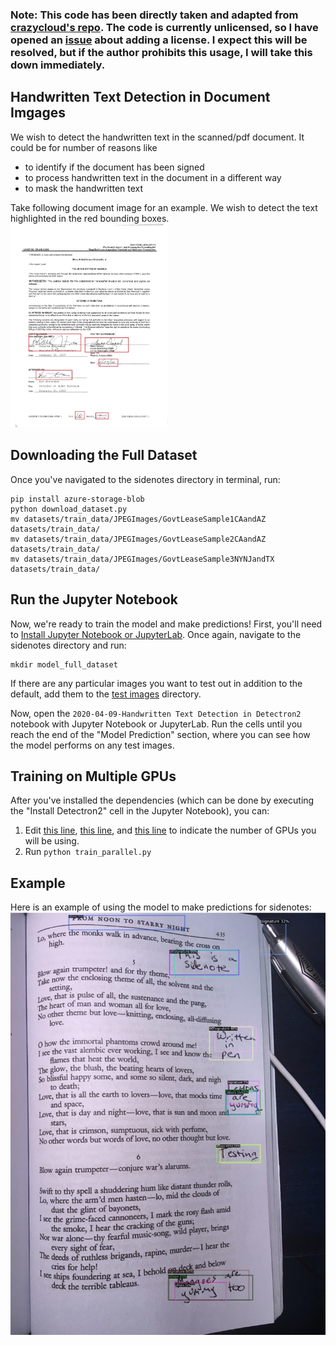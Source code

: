 ### Note: This code has been directly taken and adapted from [crazycloud's repo](https://github.com/crazycloud/Handwritten-text-Detection-Detectron2). The code is currently unlicensed, so I have opened an [issue](https://github.com/crazycloud/Handwritten-text-Detection-Detectron2/issues/1) about adding a license. I expect this will be resolved, but if the author prohibits this usage, I will take this down immediately.

## Handwritten Text Detection in Document Imgages 
We wish to detect the handwritten text in the scanned/pdf document. It could be for number of reasons like

  * to identify if the document has been signed
  * to process handwritten text in the document in a different way
  * to mask the handwritten text
  
Take following document image for an example. We wish to detect the text highlighted in the red bounding boxes.
<img src="handwritten_sample.jpg" style="width: 50%; height: 50%">

## Downloading the Full Dataset
Once you've navigated to the sidenotes directory in terminal, run:
```
pip install azure-storage-blob
python download_dataset.py
mv datasets/train_data/JPEGImages/GovtLeaseSample1CAandAZ datasets/train_data/
mv datasets/train_data/JPEGImages/GovtLeaseSample2CAandAZ datasets/train_data/
mv datasets/train_data/JPEGImages/GovtLeaseSample3NYNJandTX datasets/train_data/
```

## Run the Jupyter Notebook
Now, we're ready to train the model and make predictions! First, you'll need to [Install Jupyter Notebook or JupyterLab](https://jupyter.org/install). Once again, navigate to the sidenotes directory and run:
```
mkdir model_full_dataset
```

If there are any particular images you want to test out in addition to the default, add them to the [test images](https://github.com/iRove108/markups/tree/sidenote-detection/markups/sidenotes/test_images) directory.

Now, open the `2020-04-09-Handwritten Text Detection in Detectron2` notebook with Jupyter Notebook or JupyterLab. Run the cells until you reach the end of the "Model Prediction" section, where you can see how the model performs on any test images.

## Training on Multiple GPUs
After you've installed the dependencies (which can be done by executing the "Install Detectron2" cell in the Jupyter Notebook), you can:
1. Edit [this line](https://github.com/iRove108/markups/blob/70babf3a2a679867bb59a61b748c8aa88ebeca0c/markups/sidenotes/sign_config/sign_faster_rcnn_R_50_FPN_3x.yaml#L10), [this line](https://github.com/iRove108/markups/blob/70babf3a2a679867bb59a61b748c8aa88ebeca0c/markups/sidenotes/train_parallel.py#L124), and [this line](https://github.com/iRove108/markups/blob/70babf3a2a679867bb59a61b748c8aa88ebeca0c/markups/sidenotes/train_parallel.py#L127) to indicate the number of GPUs you will be using.
2. Run `python train_parallel.py`

## Example
Here is an example of using the model to make predictions for sidenotes:
![](../../examples/sidenote_text/model2-results.jpg)
